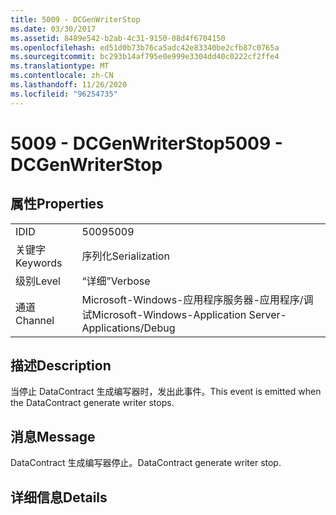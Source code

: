 ```yaml
---
title: 5009 - DCGenWriterStop
ms.date: 03/30/2017
ms.assetid: 8489e542-b2ab-4c31-9150-08d4f6704150
ms.openlocfilehash: ed51d0b73b76ca5adc42e83340be2cfb87c0765a
ms.sourcegitcommit: bc293b14af795e0e999e3304dd40c0222cf2ffe4
ms.translationtype: MT
ms.contentlocale: zh-CN
ms.lasthandoff: 11/26/2020
ms.locfileid: "96254735"
---
```

# <a name="5009---dcgenwriterstop"></a><span data-ttu-id="2f0e3-102">5009 - DCGenWriterStop</span><span class="sxs-lookup"><span data-stu-id="2f0e3-102">5009 - DCGenWriterStop</span></span>

## <a name="properties"></a><span data-ttu-id="2f0e3-103">属性</span><span class="sxs-lookup"><span data-stu-id="2f0e3-103">Properties</span></span>  
  
|||  
|-|-|  
|<span data-ttu-id="2f0e3-104">ID</span><span class="sxs-lookup"><span data-stu-id="2f0e3-104">ID</span></span>|<span data-ttu-id="2f0e3-105">5009</span><span class="sxs-lookup"><span data-stu-id="2f0e3-105">5009</span></span>|  
|<span data-ttu-id="2f0e3-106">关键字</span><span class="sxs-lookup"><span data-stu-id="2f0e3-106">Keywords</span></span>|<span data-ttu-id="2f0e3-107">序列化</span><span class="sxs-lookup"><span data-stu-id="2f0e3-107">Serialization</span></span>|  
|<span data-ttu-id="2f0e3-108">级别</span><span class="sxs-lookup"><span data-stu-id="2f0e3-108">Level</span></span>|<span data-ttu-id="2f0e3-109">“详细”</span><span class="sxs-lookup"><span data-stu-id="2f0e3-109">Verbose</span></span>|  
|<span data-ttu-id="2f0e3-110">通道</span><span class="sxs-lookup"><span data-stu-id="2f0e3-110">Channel</span></span>|<span data-ttu-id="2f0e3-111">Microsoft-Windows-应用程序服务器-应用程序/调试</span><span class="sxs-lookup"><span data-stu-id="2f0e3-111">Microsoft-Windows-Application Server-Applications/Debug</span></span>|  
  
## <a name="description"></a><span data-ttu-id="2f0e3-112">描述</span><span class="sxs-lookup"><span data-stu-id="2f0e3-112">Description</span></span>  

 <span data-ttu-id="2f0e3-113">当停止 DataContract 生成编写器时，发出此事件。</span><span class="sxs-lookup"><span data-stu-id="2f0e3-113">This event is emitted when the DataContract generate writer stops.</span></span>  
  
## <a name="message"></a><span data-ttu-id="2f0e3-114">消息</span><span class="sxs-lookup"><span data-stu-id="2f0e3-114">Message</span></span>  

 <span data-ttu-id="2f0e3-115">DataContract 生成编写器停止。</span><span class="sxs-lookup"><span data-stu-id="2f0e3-115">DataContract generate writer stop.</span></span>  
  
## <a name="details"></a><span data-ttu-id="2f0e3-116">详细信息</span><span class="sxs-lookup"><span data-stu-id="2f0e3-116">Details</span></span>
